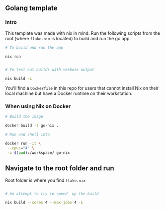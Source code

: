 ## Golang template

### Intro

This template was made with nix in mind. Run the following scripts from the root (where `flake.nix` is located) to build and run the go app. 

```sh
# To build and run the app

nix run


# To test out builds with verbose output

nix build -L

```

You'll find a `Dockerfile` in this repo for users that cannot install Nix on their local machine but have a Docker runtime on their workstation.

### When using Nix on Docker

```sh
# Build the image 

docker build -t go-nix .

# Run and shell into

docker run -it \
 --cpus="4" \
 -v $(pwd):/workspace/ go-nix 


```

## Navigate to the root folder and run

Root folder is where you find `flake.nix`

```sh

# An attempt to try to speed  up the build 

nix build --cores 4 --max-jobs 4 -L

```




